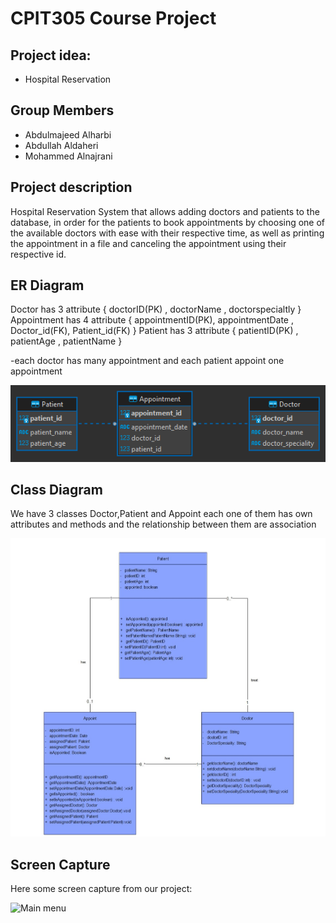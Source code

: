 # CPIT305 Course Project
## Project idea: 
- Hospital Reservation 


## Group Members
- Abdulmajeed Alharbi
- Abdullah Aldaheri
- Mohammed Alnajrani 

## Project description
Hospital Reservation System that allows adding doctors and patients to the database, in order for the patients to book appointments by choosing one of the available doctors with ease with their respective time, as well as printing the appointment in a file and canceling the appointment using their respective id.

## ER Diagram

Doctor has 3 attribute { doctorID(PK) , doctorName , doctorspecialtly }
Appointment has 4 attribute { appointmentID(PK), appointmentDate , Doctor_id(FK), Patient_id(FK) }
Patient has 3 attribute { patientID(PK) , patientAge , patientName }

-each doctor has many appointment and each patient appoint one appointment 

![ER-DIAGRAM](/images/ERD.png)

## Class Diagram
We have 3 classes Doctor,Patient and Appoint each one of them has own attributes and methods and the relationship between them are association

![UML Class Diagram](/images/UML.jpg)


## Screen Capture
Here some screen capture from our project:

![Main menu](/images/capture01.png)
